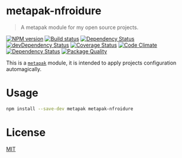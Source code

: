 [//]: # ( )
[//]: # (This file is automatically generated by a `metapak`)
[//]: # (module. Do not change it  except between the)
[//]: # (`content:start/end` flags, your changes would)
[//]: # (be overridden.)
[//]: # ( )
# metapak-nfroidure
> A metapak module for my open source projects.

[![NPM version](https://badge.fury.io/js/metapak-nfroidure.svg)](https://npmjs.org/package/metapak-nfroidure)
[![Build status](https://secure.travis-ci.org/nfroidure/metapak-nfroidure.svg)](https://travis-ci.org/nfroidure/metapak-nfroidure)
[![Dependency Status](https://david-dm.org/nfroidure/metapak-nfroidure.svg)](https://david-dm.org/nfroidure/metapak-nfroidure)
[![devDependency Status](https://david-dm.org/nfroidure/metapak-nfroidure/dev-status.svg)](https://david-dm.org/nfroidure/metapak-nfroidure#info=devDependencies)
[![Coverage Status](https://coveralls.io/repos/nfroidure/metapak-nfroidure/badge.svg?branch=master)](https://coveralls.io/r/nfroidure/metapak-nfroidure?branch=master)
[![Code Climate](https://codeclimate.com/github/nfroidure/metapak-nfroidure.svg)](https://codeclimate.com/github/nfroidure/metapak-nfroidure)
[![Dependency Status](https://dependencyci.com/github/nfroidure/metapak-nfroidure/badge)](https://dependencyci.com/github/nfroidure/metapak-nfroidure)
[![Package Quality](http://npm.packagequality.com/shield/metapak-nfroidure.svg)](http://packagequality.com/#?package=metapak-nfroidure)


[//]: # (::contents:start)

This is a [`metapak`](https://github.com/nfroidure/metapak) module,
 it is intended to apply projects configuration automagically.

# Usage

```sh
npm install --save-dev metapak metapak-nfroidure
```

[//]: # (::contents:end)

# License
[MIT](https://github.com/nfroidure/metapak-nfroidure/blob/master/LICENSE)
